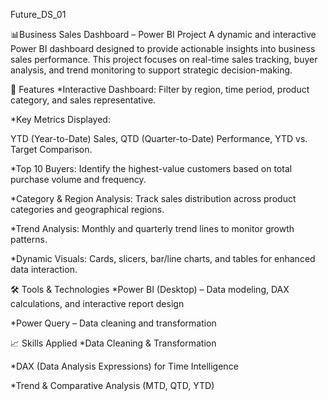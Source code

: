 Future_DS_01

📊Business Sales Dashboard – Power BI Project A dynamic and interactive Power BI dashboard designed to provide actionable insights into business sales performance. This project focuses on real-time sales tracking, buyer analysis, and trend monitoring to support strategic decision-making.

🧩 Features *Interactive Dashboard: Filter by region, time period, product category, and sales representative.

*Key Metrics Displayed:

YTD (Year-to-Date) Sales, QTD (Quarter-to-Date) Performance, YTD vs. Target Comparison.

*Top 10 Buyers: Identify the highest-value customers based on total purchase volume and frequency.

*Category & Region Analysis: Track sales distribution across product categories and geographical regions.

*Trend Analysis: Monthly and quarterly trend lines to monitor growth patterns.

*Dynamic Visuals: Cards, slicers, bar/line charts, and tables for enhanced data interaction.

🛠 Tools & Technologies *Power BI (Desktop) – Data modeling, DAX calculations, and interactive report design

*Power Query – Data cleaning and transformation

📈 Skills Applied *Data Cleaning & Transformation

*DAX (Data Analysis Expressions) for Time Intelligence

*Trend & Comparative Analysis (MTD, QTD, YTD)
